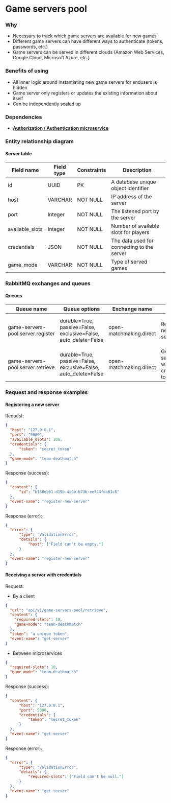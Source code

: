 # Game servers pool

### Why 
- Necessary to track which game servers are available for new games
- Different game servers can have different ways to authenticate (tokens, passwords, etc.)
- Game servers can be served in different clouds (Amazon Web Services, Google Cloud, Microsoft Azure, etc.)

### Benefits of using
- All inner logic around instantiating new game servers for endusers is hidden
- Game server only registers or updates the existing information about itself
- Can be independently scaled up 

### Dependencies
- [**Authorization / Authentication microservice**](https://github.com/OpenMatchmaking/documentation/blob/master/docs/components/auth-microservice.md)

### Entity relationship diagram
#### Server table
| Field name      | Field type | Constraints | Description                                |
|-----------------|------------|-------------|--------------------------------------------|
| id              | UUID       | PK          | A database unique object identifier        |
| host            | VARCHAR    | NOT NULL    | IP address of the server                   |
| port            | Integer    | NOT NULL    | The listened port by the server            |
| available_slots | Integer    | NOT NULL    | Number of available slots for players      |
| credentials     | JSON       | NOT NULL    | The data used for connecting to the server |
| game_mode       | VARCHAR    | NOT NULL    | Type of served games                       |

### RabbitMQ exchanges and queues 
#### Queues
| Queue name                        | Queue options                                                   | Exchange name           | Usage                                    | Returns                                  |
|-----------------------------------|-----------------------------------------------------------------|-------------------------|------------------------------------------|------------------------------------------|
| game-servers-pool.server.register | durable=True, passive=False, exclusive=False, auto_delete=False | open-matchmaking.direct | Register a new game server               | A unique server ID or a validation error |
| game-servers-pool.server.retrieve | durable=True, passive=False, exclusive=False, auto_delete=False | open-matchmaking.direct | Get a server with credentials to connect | Server with credentials                  |

### Request and response examples

#### Registering a new server
Request:
```json
{
  "host": "127.0.0.1",
  "port": "5000",
  "available_slots": 100,
  "credentials": {
      "token": "secret_token"
  },
  "game-mode": "team-deathmatch"
}
```

Response (success):
```json
{
  "content": {
      "id": "b188eb61-d19b-4c6b-b73b-ee744fda61c6"
  },
  "event-name": "register-new-server"
}
```

Response (error):
```json
{
  "error": {
      "type": "ValidationError",
      "details": {
          "host": ["Field can't be empty."]
      }
  },
  "event-name": "register-new-server"
}
```

#### Receiving a server with credentials 
Request:
- By a client
```json
{
  "url": "api/v1/game-servers-pool/retrieve",
  "content": {
    "required-slots": 10,
    "game-mode": "team-deathmatch"
  },
  "token": "a unique token",
  "event-name": "get-server"
}
```
- Between microservices
```json
{
  "required-slots": 10,
  "game-mode": "team-deathmatch"
}
```

Response (success):
```json
{
  "content": {
      "host": "127.0.0.1",
      "port": 5000,
      "credentials": {
          "token": "secret_token"
      }
  },
  "event-name": "get-server"
}
```

Response (error):
```json
{
  "error": {
      "type": "ValidationError",
      "details": {
          "required-slots": ["Field can't be null."]
      }
  },
  "event-name": "get-server"
}
```
